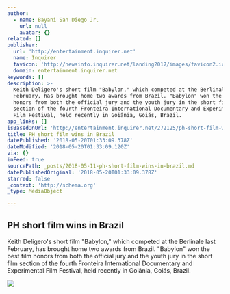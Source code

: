 ```yaml
---
author:
  - name: Bayani San Diego Jr.
    url: null
    avatar: {}
related: []
publisher:
  url: 'http://entertainment.inquirer.net'
  name: Inquirer
  favicon: 'http://newsinfo.inquirer.net/landing2017/images/favicon2.ico'
  domain: entertainment.inquirer.net
keywords: []
description: >-
  Keith Deligero's short film "Babylon," which competed at the Berlinale last
  February, has brought home two awards from Brazil. "Babylon" won the best film
  honors from both the official jury and the youth jury in the short film
  section of the fourth Fronteira International Documentary and Experimental
  Film Festival, held recently in Goiânia, Goiás, Brazil.
app_links: []
isBasedOnUrl: 'http://entertainment.inquirer.net/272125/ph-short-film-wins-brazil'
title: PH short film wins in Brazil
datePublished: '2018-05-20T01:33:09.378Z'
dateModified: '2018-05-20T01:33:09.120Z'
via: {}
inFeed: true
sourcePath: _posts/2018-05-11-ph-short-film-wins-in-brazil.md
datePublishedOriginal: '2018-05-20T01:33:09.378Z'
starred: false
_context: 'http://schema.org'
_type: MediaObject

---
```

<article style=""><h1>PH short film wins in Brazil</h1><p>Keith Deligero's short film "Babylon," which competed at the Berlinale last February, has brought home two awards from Brazil. "Babylon" won the best film honors from both the official jury and the youth jury in the short film section of the fourth Fronteira International Documentary and Experimental Film Festival, held recently in Goiânia, Goiás, Brazil.</p><img src="http://entertainment.inquirer.net/wp-content/blogs.dir/6/files/2018/04/0428babylon-1-600x337.jpg" /></article>